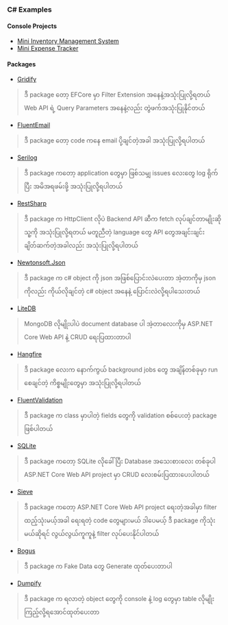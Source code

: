 ### C# Examples

#### Console Projects
- [Mini Inventory Management System](https://github.com/sannlynnhtun-coding/ConsoleApp.MiniInventoryManagementSystem)
- [Mini Expense Tracker](https://github.com/sannlynnhtun-coding/ConsoleApp.MiniExpenseTracker)

#### Packages

- [Gridify](https://github.com/sannlynnhtun-coding/Packages.GridifyExamples)
> ဒီ package တော့ EFCore မှာ Filter Extension အနေနဲ့အသုံးပြုလို့ရတယ် Web API ရဲ့ Query Parameters အနေနဲ့လည်း တွဲဖက်အသုံးပြုနိုင်တယ် 

- [FluentEmail](https://github.com/sannlynnhtun-coding/Packages.FluentEmailExample)
> ဒီ package တော့ code ကနေ email ပို့ချင်တဲ့အခါ အသုံးပြုလို့ရပါတယ်

- [Serilog](https://github.com/sannlynnhtun-coding/Packages.SerilogExample)
> ဒီ package ကတော့ application တွေမှာ ဖြစ်သမျှ issues လေးတွေ log ရိုက်ပြီး အမိအရဖမ်းဖို့ အသုံးပြုလို့ရပါတယ်

- [RestSharp](https://github.com/sannlynnhtun-coding/Packages.RestSharpExample)
> ဒီ package က HttpClient လိုပဲ Backend API ဆီက fetch လုပ်ချင်တာမျိုးဆို သူ့ကို အသုံးပြုလို့ရတယ် မတူညီတဲ့ language တွေ API တွေအချင်းချင်း ချိတ်ဆက်တဲ့အခါလည်း အသုံးပြုလို့ရပါတယ်

- [Newtonsoft.Json](https://github.com/sannlynnhtun-coding/Packages.NewtonsoftJsonExample)
> ဒီ package က c# object ကို json အဖြစ်ပြောင်းလဲပေးတာ အဲ့တာကိုမှ json ကိုလည်း ကိုယ်လိုချင်တဲ့ c# object အနေနဲ့ ပြောင်းလဲလို့ရပါသေးတယ်

- [LiteDB](https://github.com/sannlynnhtun-coding/DotNet8WebApi.LiteDbSample)
> MongoDB လိုမျိုးပါပဲ document database ပါ အဲ့တာလေးကိုမှ 
ASP.NET Core Web API နဲ့ CRUD ရေးပြထားတာပါ

- [Hangfire](https://github.com/sannlynnhtun-coding/DotNet8WebApi.HangfireApp)
> ဒီ package လေးက နောက်ကွယ် background jobs တွေ အချိန်တစ်ခုမှာ run စေချင်တဲ့ ကိစ္စမျိုးတွေမှာ အသုံးပြုလို့ရပါတယ်

- [FluentValidation](https://github.com/sannlynnhtun-coding/Packages.FluentValidationExample)
> ဒီ package က class မှာပါတဲ့ fields တွေကို validation စစ်ပေးတဲ့ package ဖြစ်ပါတယ်

- [SQLite](https://github.com/sannlynnhtun-coding/DotNet8WebApi.SqliteSample)
> ဒီ package ကတော့ SQLite လိုခေါ်ပြီး Database အသေးစားလေး တစ်ခုပါ 
ASP.NET Core Web API project မှာ CRUD လေးစမ်းပြထားပေးပါတယ်

- [Sieve](https://github.com/sannlynnhtun-coding/DotNet7.FilterSortingPagingUsingSieve)
> ဒီ package ကတော့ ASP.NET Core Web API project ရေးတဲ့အခါမှာ
filter ထည့်သုံးမယ့်အခါ ရေးရတဲ့ code တွေများမယ် ဒါပေမယ့် ဒီ package ကိုသုံးမယ်ဆိုရင် လွယ်လွယ်ကူကူနဲ့ filter လုပ်ပေးနိုင်ပါတယ်

- [Bogus](https://github.com/sannlynnhtun-coding/Packages.BogusExample)
> ဒီ package က Fake Data တွေ Generate ထုတ်ပေးတာပါ

- [Dumpify](https://github.com/sannlynnhtun-coding/Packages.DumpifyExample)
> ဒီ package က ရလာတဲ့ object တွေကို console နဲ့ log တွေမှာ table လိုမျိုး ကြည့်လို့ရအောင်ထုတ်ပေးတာ 
 



